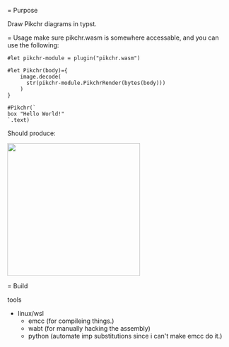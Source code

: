 = Purpose

Draw Pikchr diagrams in typst.

= Usage
make sure pikchr.wasm is somewhere accessable, and you can use the following:

```typst
#let pikchr-module = plugin("pikchr.wasm")

#let Pikchr(body)={
	image.decode(
	  str(pikchr-module.PikchrRender(bytes(body)))
	)
}

#Pikchr(`
box "Hello World!"
`.text)
```
Should produce:

<img src="https://github.com/taylorh140/pikchr-wasm-typst/assets/10996543/659c6511-9117-4496-a79b-41e4c49e646c" width="300">

= Build

tools
- linux/wsl
  - emcc (for compileing things.)
  - wabt (for manually hacking the assembly)
  - python (automate imp substitutions since i can't make emcc do it.)




